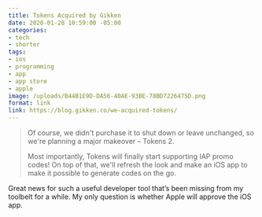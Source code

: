 ```yaml
---
title: Tokens Acquired by Gikken
date: 2020-01-28 10:59:00 -05:00
categories:
- tech
- shorter
tags:
- ios
- programming
- app
- app store
- apple
image: /uploads/B44B1E9D-DA56-40AE-93BE-78BD7226475D.png
format: link
link: https://blog.gikken.co/we-acquired-tokens/
---
```


> Of course, we didn't purchase it to shut down or leave unchanged, so we're planning a major makeover – Tokens 2.
> 
> Most importantly, Tokens will finally start supporting IAP promo codes! On top of that, we'll refresh the look and make an iOS app to make it possible to generate codes on the go.

Great news for such a useful developer tool that’s been missing from my toolbelt for a while. My only question is whether Apple will approve the iOS app.